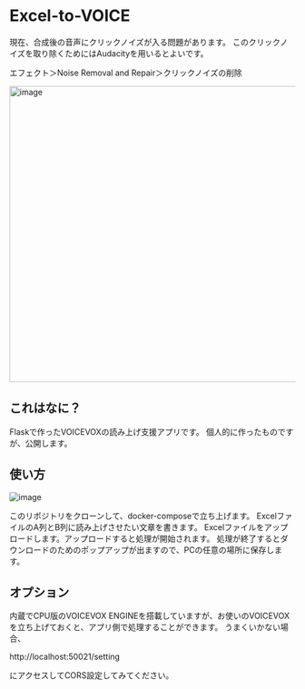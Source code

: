 # Excel-to-VOICE

現在、合成後の音声にクリックノイズが入る問題があります。
このクリックノイズを取り除くためにはAudacityを用いるとよいです。

エフェクト＞Noise Removal and Repair＞クリックノイズの削除

<img width="522" alt="image" src="https://github.com/limonene213u/Excel-to-VOICE/assets/57677762/51545ff3-e50b-40ce-82bd-d6f2e9395b2e">

## これはなに？
Flaskで作ったVOICEVOXの読み上げ支援アプリです。
個人的に作ったものですが、公開します。

## 使い方
![image](https://github.com/limonene213u/Excel-to-VOICE/assets/57677762/cb0e4f2f-ce6c-4ee4-9627-55b828a7f522)

このリポジトリをクローンして、docker-composeで立ち上げます。
ExcelファイルのA列とB列に読み上げさせたい文章を書きます。
Excelファイルをアップロードします。アップロードすると処理が開始されます。
処理が終了するとダウンロードのためのポップアップが出ますので、PCの任意の場所に保存します。

## オプション
内蔵でCPU版のVOICEVOX ENGINEを搭載していますが、お使いのVOICEVOXを立ち上げておくと、アプリ側で処理することができます。
うまくいかない場合、

http://localhost:50021/setting

にアクセスしてCORS設定してみてください。
